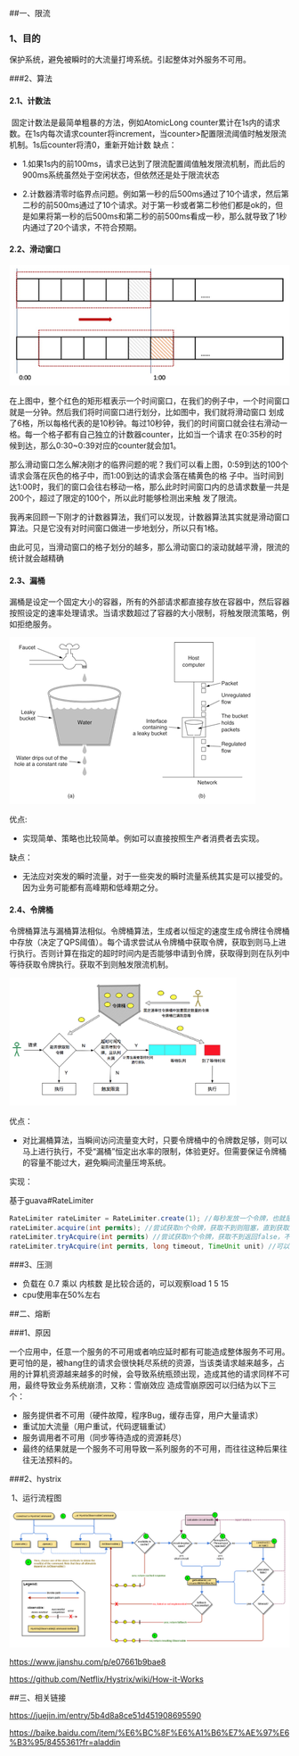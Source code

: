 ##一、限流

### 1、目的

保护系统，避免被瞬时的大流量打垮系统。引起整体对外服务不可用。

###2、算法

####     	2.1、计数法

​	固定计数法是最简单粗暴的方法，例如AtomicLong counter累计在1s内的请求数。在1s内每次请求counter将increment，当counter>配置限流阈值时触发限流机制。1s后counter将清0，重新开始计数
缺点：

- 1.如果1s内的前100ms，请求已达到了限流配置阈值触发限流机制，而此后的900ms系统虽然处于空闲状态，但依然还是处于限流状态

- 2.计数器清零时临界点问题。例如第一秒的后500ms通过了10个请求，然后第二秒的前500ms通过了10个请求。对于第一秒或者第二秒他们都是ok的，但是如果将第一秒的后500ms和第二秒的前500ms看成一秒，那么就导致了1秒内通过了20个请求，不符合预期。

#### 2.2、滑动窗口
![image.png](img/8325fa1eeff66d3fde29a973f8c381e8.png)

在上图中，整个红色的矩形框表示一个时间窗口，在我们的例子中，一个时间窗口就是一分钟。然后我们将时间窗口进行划分，比如图中，我们就将滑动窗口 划成了6格，所以每格代表的是10秒钟。每过10秒钟，我们的时间窗口就会往右滑动一格。每一个格子都有自己独立的计数器counter，比如当一个请求 在0:35秒的时候到达，那么0:30~0:39对应的counter就会加1。

那么滑动窗口怎么解决刚才的临界问题的呢？我们可以看上图，0:59到达的100个请求会落在灰色的格子中，而1:00到达的请求会落在橘黄色的格 子中。当时间到达1:00时，我们的窗口会往右移动一格，那么此时时间窗口内的总请求数量一共是200个，超过了限定的100个，所以此时能够检测出来触 发了限流。

我再来回顾一下刚才的计数器算法，我们可以发现，计数器算法其实就是滑动窗口算法。只是它没有对时间窗口做进一步地划分，所以只有1格。

由此可见，当滑动窗口的格子划分的越多，那么滑动窗口的滚动就越平滑，限流的统计就会越精确

####     	2.3、漏桶

  漏桶是设定一个固定大小的容器，所有的外部请求都直接存放在容器中，然后容器按照设定的速率处理请求。当请求数超过了容器的大小限制，将触发限流策略，例如拒绝服务。

   ![img](img/漏桶场景图.png)

优点:

- 实现简单、策略也比较简单。例如可以直接按照生产者消费者去实现。

缺点：

- 无法应对突发的瞬时流量，对于一些突发的瞬时流量系统其实是可以接受的。因为业务可能都有高峰期和低峰期之分。

####     	2.4、令牌桶

令牌桶算法与漏桶算法相似。令牌桶算法，生成者以恒定的速度生成令牌往令牌桶中存放（决定了QPS阈值）。每个请求尝试从令牌桶中获取令牌，获取到则马上进行执行。否则计算在指定的超时时间内是否能够申请到令牌，获取得到则在队列中等待获取令牌执行。获取不到则触发限流机制。

<img src="img/令牌桶场景图.png" alt="令牌桶算法.png" style="zoom: 40%;" />

优点： 

- 对比漏桶算法，当瞬间访问流量变大时，只要令牌桶中的令牌数足够，则可以马上进行执行，不受“漏桶”恒定出水率的限制，体验更好。但需要保证令牌桶的容量不能过大，避免瞬间流量压垮系统。

实现：

基于guava#RateLimiter

```java
RateLimiter rateLimiter = RateLimiter.create(1); //每秒发放一个令牌，也就是QPS=1
rateLimiter.acquire(int permits); //尝试获取n个令牌，获取不到则阻塞，直到获取到
rateLimiter.tryAcquire(int permits) //尝试获取n个令牌，获取不到返回false，不阻塞
rateLimiter.tryAcquire(int permits, long timeout, TimeUnit unit) //可以直接获取到n个令牌或者在timeout时间内可以获得到令牌，返回true。否则返回false。
```

###3、压测

- 负载在 0.7 乘以 内核数 是比较合适的，可以观察load 1 5 15
- cpu使用率在50%左右

##二、熔断

###1、原因

 一个应用中，任意一个服务的不可用或者响应延时都有可能造成整体服务不可用。 更可怕的是，被hang住的请求会很快耗尽系统的资源，当该类请求越来越多，占用的计算机资源越来越多的时候，会导致系统瓶颈出现，造成其他的请求同样不可用，最终导致业务系统崩溃，又称：雪崩效应
 造成雪崩原因可以归结为以下三个：

- 服务提供者不可用（硬件故障，程序Bug，缓存击穿，用户大量请求）
- 重试加大流量（用户重试，代码逻辑重试）
- 服务调用者不可用（同步等待造成的资源耗尽）
- 最终的结果就是一个服务不可用导致一系列服务的不可用，而往往这种后果往往无法预料的。

###2、hystrix

​	1、运行流程图

![img](img/hystrix-command-flow-chart.png)

https://www.jianshu.com/p/e07661b9bae8

https://github.com/Netflix/Hystrix/wiki/How-it-Works


##三、相关链接

<https://juejin.im/entry/5b4d8a8ce51d451908695590>

<https://baike.baidu.com/item/%E6%BC%8F%E6%A1%B6%E7%AE%97%E6%B3%95/8455361?fr=aladdin>

